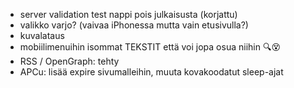 - server validation test nappi pois julkaisusta (korjattu)
- valikko varjo? (vaivaa iPhonessa mutta vain etusivulla?)
- kuvalataus
- mobiilimenuihin isommat TEKSTIT että voi jopa osua niihin 🔍😵
- RSS / OpenGraph: tehty
- APCu: lisää expire sivumalleihin, muuta kovakoodatut sleep-ajat
